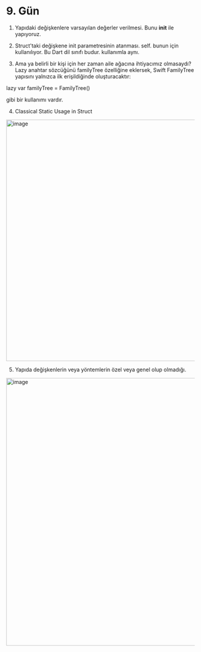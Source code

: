 # 9. Gün

1. Yapıdaki değişkenlere varsayılan değerler verilmesi. Bunu **init** ile yapıyoruz.

2. Struct'taki değişkene init parametresinin atanması. self. bunun için kullanılıyor. Bu Dart dil sınıfı budur. kullanımla aynı.

3. Ama ya belirli bir kişi için her zaman aile ağacına ihtiyacımız olmasaydı? Lazy anahtar sözcüğünü familyTree özelliğine eklersek, Swift FamilyTree yapısını yalnızca ilk erişildiğinde oluşturacaktır:

lazy var familyTree = FamilyTree()

gibi bir kullanımı vardır.

4. Classical Static Usage in Struct

<img width="644" alt="image" src="https://user-images.githubusercontent.com/56068905/187659161-efaf2b30-d352-4628-8919-89f6c82fb812.png">

5. Yapıda değişkenlerin veya yöntemlerin özel veya genel olup olmadığı.

<img width="714" alt="image" src="https://user-images.githubusercontent.com/56068905/187660752-61d1cea5-a249-4e1b-9097-b30cb008663f.png">


